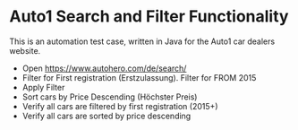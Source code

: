 Auto1 Search and Filter Functionality
=====================================
This is an automation test case, written in Java for the Auto1 car dealers website.
  - Open https://www.autohero.com/de/search/
  - Filter for First registration (Erstzulassung). Filter for FROM 2015
  - Apply Filter
  - Sort cars by Price Descending (Höchster Preis)
  - Verify all cars are filtered by first registration (2015+)
  - Verify all cars are sorted by price descending
